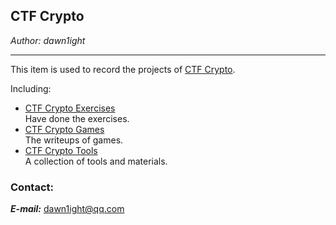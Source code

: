 ## CTF Crypto
*Author: dawn1ight*  

***
This item is used to record the projects of [CTF Crypto](https://f1eeg0urj5.feishu.cn/docx/doxcnpFk1I5yfY8A5CmsjJsAeOb 'CTF blog - dawn1ight').

Including:  
- [CTF Crypto Exercises](https://f1eeg0urj5.feishu.cn/docx/JHuGdR1m0ojqurxVC2BcFgdantb 'CTF Crypto Exercises - dawn1ight')   
Have done the exercises.
- [CTF Crypto Games](https://f1eeg0urj5.feishu.cn/docx/VnlOd8o1KoytpJxkuyvcqBHAnEh 'CTF Crypto Games - dawn1ight')   
The writeups of games.  
- [CTF Crypto Tools](https://f1eeg0urj5.feishu.cn/docx/SUUPdt4ZcoeCtQxuSZAcPaZSnUd 'CTF Crypto Tool - dawn1ight')   
A collection of tools and materials.

### Contact:

***E-mail:*** [dawn1ight@qq.com](mailto:dawn1ight@qq.com)
